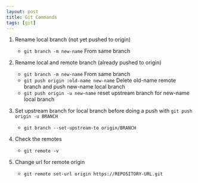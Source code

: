 ```yaml
---
layout: post
title: Git Commands
tags: [git]
---
```


1. Rename local branch (not yet pushed to origin)
    - `git branch -m new-name` From same branch 

1. Rename local and remote branch (already pushed to origin) 
    - `git branch -m new-name` From same branch 
    - `git push origin :old-name new-name` Delete old-name remote branch and push new-name local branch
    - `git push origin -u new-name` reset upstream branch for new-name local branch
    
1. Set upstream branch for local branch before doing a push with `git push origin -u BRANCH`
    - `git branch --set-upstream-to origin/BRANCH` 

1.  Check the remotes
    - `git remote -v`

1. Change url for remote origin 
    - `git remote set-url origin https://REPOSITORY-URL.git`
